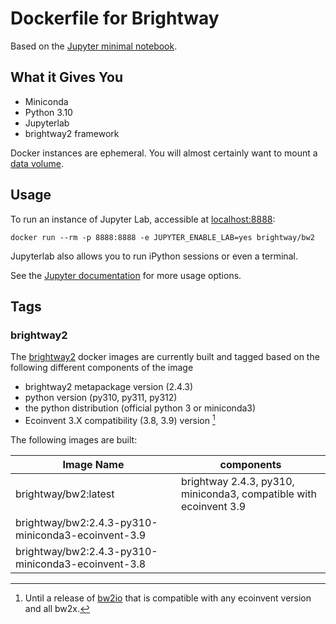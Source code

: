 # Dockerfile for Brightway

Based on the [Jupyter minimal notebook](https://github.com/jupyter/docker-stacks/tree/master/minimal-notebook).

## What it Gives You

* Miniconda
* Python 3.10
* Jupyterlab
* brightway2 framework

Docker instances are ephemeral. You will almost certainly want to mount a [data volume](https://docs.docker.com/storage/volumes/).

## Usage

To run an instance of Jupyter Lab, accessible at [localhost:8888](http://localhost:8888/):

    docker run --rm -p 8888:8888 -e JUPYTER_ENABLE_LAB=yes brightway/bw2

Jupyterlab also allows you to run iPython sessions or even a terminal.

See the [Jupyter documentation](https://github.com/jupyter/docker-stacks) for more usage options.

## Tags

### brightway2

The [brightway2](https://github.com/brightway-lca/brightway2) docker images are currently built and
tagged based on the following different components of the image

+ brightway2 metapackage version (2.4.3)
+ python version (py310, py311, py312)
+ the python distribution (official python 3 or miniconda3)
+ Ecoinvent 3.X compatibility (3.8, 3.9) version [^1]

The following images are built:

| Image Name | components |
| ---------- | ---------- |
| brightway/bw2:latest | brightway 2.4.3, py310, miniconda3, compatible with ecoinvent 3.9 |
| brightway/bw2:2.4.3-py310-miniconda3-ecoinvent-3.9 |
| brightway/bw2:2.4.3-py310-miniconda3-ecoinvent-3.8 |



[^1]: Until a release of [bw2io](https://github.com/brightway-lca/brightway2-io) that is compatible with any ecoinvent version and all bw2x.
